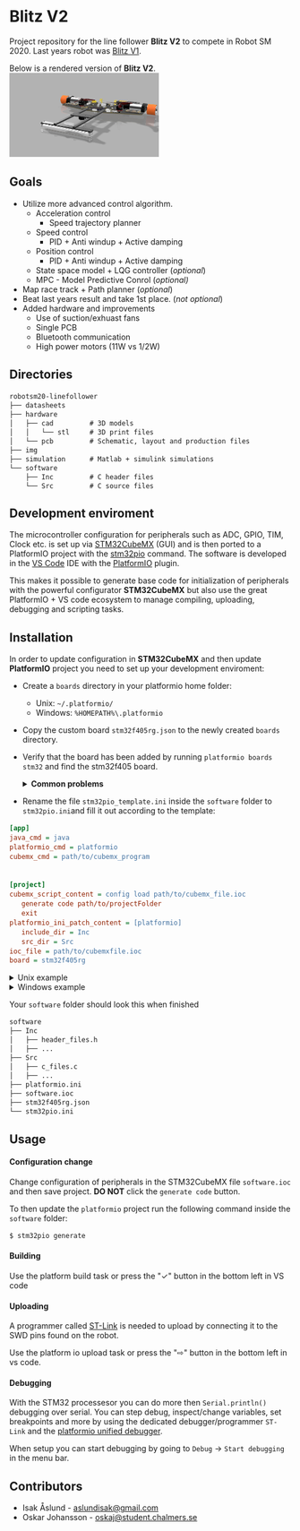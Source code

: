 # Blitz V2
Project repository for the line follower **Blitz V2** to compete in Robot SM 2020. Last years robot was [Blitz V1](https://github.com/caselabbet/robotsm19-linefollower).

Below is a rendered version of **Blitz V2**.
<img src="img/non-render.png" style="height:150px">
## Goals 
- Utilize more advanced control algorithm.
    - Acceleration control
        - Speed trajectory planner
    - Speed control
        - PID + Anti windup + Active damping
    - Position control
        - PID + Anti windup + Active damping
    - State space model + LQG controller (*optional*)
    - MPC - Model Predictive Conrol (*optional)*
- Map race track + Path planner (*optional*)
- Beat last years result and take 1st place. (*not optional*) 
- Added hardware and improvements
    - Use of suction/exhuast fans
    - Single PCB
    - Bluetooth communication
    - High power motors (11W vs 1/2W)
 
## Directories 
```
robotsm20-linefollower
├── datasheets      
├── hardware        
│   ├── cad         # 3D models
│   │   └── stl     # 3D print files
│   └── pcb         # Schematic, layout and production files
├── img             
├── simulation      # Matlab + simulink simulations
└── software
    ├── Inc         # C header files
    └── Src         # C source files
  ```


## Development enviroment
The microcontroller configuration for peripherals such as ADC, GPIO, TIM, Clock etc. is set up via [STM32CubeMX](https://www.st.com/en/development-tools/stm32cubemx.html) (GUI) and is then ported to a PlatformIO project with the [stm32pio](https://github.com/ussserrr/stm32pio) command. The software is developed in the [VS Code](https://code.visualstudio.com/) IDE with the [PlatformIO](https://platformio.org/) plugin.

This makes it possible to generate base code for initialization of peripherals with the powerful configurator <b>STM32CubeMX</b> but also use the great </b>PlatformIO + VS code</b> ecosystem to manage compiling, uploading, debugging and scripting tasks.


## Installation
In order to update configuration in <b>STM32CubeMX</b> and then update <b>PlatformIO</b> project you need to set up your development enviroment:
 - Create a `boards` directory in your platformio home folder:
    - Unix: `~/.platformio/`
    - Windows: `%HOMEPATH%\.platformio`
 - Copy the custom board `stm32f405rg.json` to the newly created `boards` directory.
 - Verify that the board has been added by running `platformio boards stm32` and find the stm32f405 board.
    <details>
    <summary><b>Common problems</b></summary>

    - If it is not in the list, make sure you put the `boards` in the correct folder and spelled it right.

    - [platformio is not recognized as an internal command](https://docs.platformio.org/en/latest/installation.html#install-shell-commands) 
    </details>
- Rename the file `stm32pio_template.ini` inside the `software` folder to `stm32pio.ini`and fill it out according to the template:
 ```` ini
[app]
java_cmd = java
platformio_cmd = platformio
cubemx_cmd = path/to/cubemx_program


[project]
cubemx_script_content = config load path/to/cubemx_file.ioc
	generate code path/to/projectFolder
	exit
platformio_ini_patch_content = [platformio]
	include_dir = Inc
	src_dir = Src
ioc_file = path/to/cubemxfile.ioc
board = stm32f405rg
````

<details><summary>Unix example</summary>

``` ini
[app]
java_cmd = java
platformio_cmd = platformio
cubemx_cmd = /Applications/STMicroelectronics/STM32CubeMX.app/Contents/Resources/STM32CubeMX


[project]
cubemx_script_content = config load /Users/isakaslund/Documents/code/robotsm20-linefollower/software/software.ioc
	generate code /Users/isakaslund/Documents/code/robotsm20-linefollower/software/
	exit
platformio_ini_patch_content = [platformio]
	include_dir = Inc
	src_dir = Src
ioc_file = /Users/isakaslund/Documents/code/robotsm20-linefollower/software/software.ioc
board = stm32f405rg


```
</details>
<details><summary>Windows example</summary>

``` ini
[app]
java_cmd = java
platformio_cmd = platformio
cubemx_cmd = C:/Program Files/STMicroelectronics/STM32Cube/STM32CubeMX/STM32CubeMX.exe

[project]
cubemx_script_content = config load C:\Users\Isak\Documents\GitHub\robotsm20-linefollower\software\software.ioc
	generate code C:\Users\Isak\Documents\GitHub\robotsm20-linefollower
	exit
platformio_ini_patch_content = [platformio]
	include_dir = Inc
	src_dir = Src
	
ioc_file = C:\Users\Isak\Documents\GitHub\robotsm20-linefollower\software\software.ioc
board = stm32f405rg


```

</details>

Your `software` folder should look this when finished
```
software
├── Inc
│   ├── header_files.h
│   ├── ...
├── Src
│   ├── c_files.c
│   ├── ...
├── platformio.ini
├── software.ioc
├── stm32f405rg.json
└── stm32pio.ini
```

## Usage
#### Configuration change
Change configuration of peripherals in the STM32CubeMX file `software.ioc` and then save project. **DO NOT** click the `generate code` button. 

To then update the `platformio` project run the following command inside the `software` folder:
``` sh
$ stm32pio generate
```

#### Building
Use the platform build task or press the "✓" button in the bottom left in VS code

#### Uploading
A programmer called [ST-Link](https://docs.platformio.org/en/latest/plus/debug-tools/stlink.html) is needed to upload by connecting it to the SWD pins found on the robot.

Use the platform io upload task or press the "⇨" button in the bottom left in vs code. 

#### Debugging
With the STM32 processesor you can do more then `Serial.println()` debugging over serial.
You can step debug, inspect/change variables, set breakpoints and more by using the dedicated debugger/programmer `ST-Link` and the [platformio unified debugger](https://docs.platformio.org/en/latest/plus/debugging.html).

When setup you can start debugging by going to `Debug` -> `Start debugging` in the menu bar. 



## Contributors
  - Isak Åslund - aslundisak@gmail.com
  - Oskar Johansson - oskaj@student.chalmers.se

